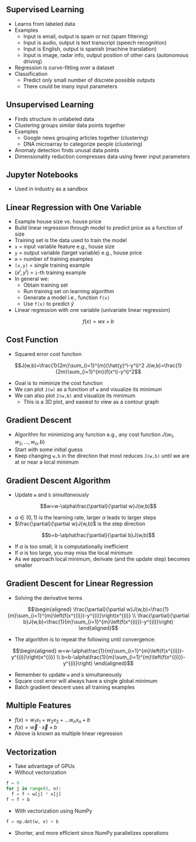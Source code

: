 ## Supervised Learning

- Learns from labeled data
- Examples
  * Input is email, output is spam or not (spam filtering)
  * Input is audio, output is text transcript (speech recognition)
  * Input is English, output is spanish (machine translation)
  * Input is image, radar info, output position of other cars (autonomous driving)
- Regression is curve-fitting over a dataset
- Classification
  * Predict only small number of discrete possible outputs
  * There could be many input parameters

## Unsupervised Learning

- Finds structure in unlabeled data
- Clustering groups similar data points together
- Examples
  * Google news grouping articles together (clustering)
  * DNA microarray to categorize people (clustering)
- Anomaly detection finds unusal data points
- Dimensionality reduction compresses data using fewer input parameters

## Jupyter Notebooks

- Used in industry as a sandbox

## Linear Regression with One Variable

- Example house size vs. house price
- Build linear regression through model to predict price as a function of size
- Training set is the data used to train the model
- `x` = input variable feature e.g., house size
- `y` = output variable (target variable) e.g., house price
- `m` = number of training examples
- `(x,y)` = single training example
- $(x^i,y^i)$ = `i`-th training example
- In general we:
  * Obtain training set
  * Run training set on learning algorithm
  * Generate a model i.e., function `f(x)`
  * Use `f(x)` to predict $\hat{y}$
- Linear regression with one variable (univariate linear regression)
```math
f(x)=wx+b
```

## Cost Function

- Squared error cost function
```math
J(w,b)=\frac{1}{2m}\sum_{i=1}^{m}(\hat{y}^i-y^i)^2
J(w,b)=\frac{1}{2m}\sum_{i=1}^{m}(f(x^i)-y^i)^2
```
- Goal is to miminize the cost function
- We can plot `J(w)` as a function of `w` and visualize its minimum
- We can also plot `J(w,b)` and visualize its minimum
  * This is a 3D plot, and easiest to view as a contour graph

## Gradient Descent

- Algorithm for minimizing any function e.g., any cost function $J(w_1,w_2,...,w_n,b)$
- Start with some initial guess
- Keep changing `w,b` in the direction that most reduces `J(w,b)` until we are at or near a local minimum

## Gradient Descent Algorithm

- Update `w` and `b` *simultaneously*
```math
w=w-\alpha\frac{\partial}{\partial w}J(w,b)
```
  * $\alpha\in(0,1)$ is the learning rate, larger $\alpha$ leads to larger steps
  * $\frac{\partial}{\partial w}J(w,b)$ is the step direction
```math
b=b-\alpha\frac{\partial}{\partial b}J(w,b)
```
- If $\alpha$ is too small, it is computationally inefficient
- If $\alpha$ is too large, you may miss the local minimum
- As we approach local minimum, derivate (and the update step) becomes smaller

## Gradient Descent for Linear Regression

- Solving the derivative terms
```math
\begin{aligned}
\frac{\partial}{\partial w}J(w,b)=\frac{1}{m}\sum_{i=1}^{m}\left(f(x^{(i)})-y^{(i)}\right)x^{(i)} \\
\frac{\partial}{\partial b}J(w,b)=\frac{1}{m}\sum_{i=1}^{m}\left(f(x^{(i)})-y^{(i)}\right)
\end{aligned}
```
- The algorithm is to repeat the following until convergence:
```math
\begin{aligned}
w=w-\alpha\frac{1}{m}\sum_{i=1}^{m}\left(f(x^{(i)})-y^{(i)}\right)x^{(i)} \\
b=b-\alpha\frac{1}{m}\sum_{i=1}^{m}\left(f(x^{(i)})-y^{(i)}\right)
\end{aligned}
```
- Remember to update `w` and `b` simultaneously
- Square cost error will always have a single global minimum
- Batch gradient descent uses all training examples

## Multiple Features

- $f(x)=w_{1}x_{1}+w_{2}x_{2}+...w_{n}x_{n}+b$
- $f(x)=\vec{w}\cdot\vec{x}+b$
- Above is known as multiple linear regression

## Vectorization

- Take advantage of GPUs
- Without vectorization
```python
f = 0
for j in range(0, n):
  f = f + w[j] * x[j]
f = f + b
```
- With vectorization using NumPy
```python
f = np.dot(w, x) + b
```
- Shorter, and more efficient since NumPy parallelizes operations